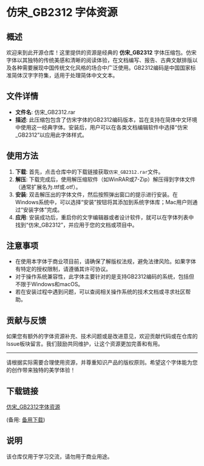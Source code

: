 # 仿宋_GB2312 字体资源

## 概述

欢迎来到此开源仓库！这里提供的资源是经典的 **仿宋_GB2312** 字体压缩包。仿宋字体以其独特的传统美感和清晰的阅读体验，在文档编写、报告、古典文献排版以及各种需要展现中国传统文化风格的场合中广泛使用。GB2312编码是中国国家标准简体汉字字符集，适用于处理简体中文文本。

## 文件详情

- **文件名**: 仿宋_GB2312.rar
- **描述**: 此压缩包包含了仿宋字体的GB2312编码版本，旨在支持在简体中文环境中使用这一经典字体。安装后，用户可以在各类文档编辑软件中选择“仿宋_GB2312”以应用此字体样式。
  
## 使用方法

1. **下载**: 首先，点击仓库中的下载链接获取`仿宋_GB2312.rar`文件。
2. **解压**: 下载完成后，使用解压缩软件（如WinRAR或7-Zip）解压得到字体文件（通常扩展名为.ttf或.otf）。
3. **安装**: 双击解压出的字体文件，然后按照弹出窗口的提示进行安装。在Windows系统中，可以选择“安装”按钮将其添加到系统字体库；Mac用户则通过“安装字体”完成。
4. **应用**: 安装成功后，重启你的文字编辑器或者设计软件，就可以在字体列表中找到“仿宋_GB2312”，并应用于您的文档或项目中。

## 注意事项

- 在使用本字体于商业项目前，请确保了解版权法规，避免法律风险。如果字体有特定的授权限制，请遵循其许可协议。
- 对于操作系统兼容性，此字体主要针对的是支持GB2312编码的系统，包括但不限于Windows和macOS。
- 若在安装过程中遇到问题，可以查阅相关操作系统的技术文档或寻求社区帮助。

## 贡献与反馈

如果您有额外的字体资源补充、技术问题或是改进意见，欢迎贡献代码或在仓库的Issue板块留言。我们鼓励共同维护，让这个资源更加完善和有用。

---

请根据实际需要合理使用资源，并尊重知识产品的版权原则。希望这个字体能为您的创作带来独特的美学体验！

## 下载链接
[仿宋_GB2312字体资源](https://pan.quark.cn/s/4867d8f983d6) 

(备用: [备用下载](https://pan.baidu.com/s/1zedT87le4goliOc2692g4Q?pwd=1234))

## 说明

该仓库仅用于学习交流，请勿用于商业用途。
